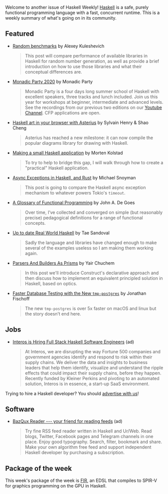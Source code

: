 Welcome to another issue of Haskell Weekly!
[Haskell](https://www.haskell.org) is a safe, purely functional programming language with a fast, concurrent runtime.
This is a weekly summary of what's going on in its community.

## Featured

- [Random benchmarks](https://alexey.kuleshevi.ch/blog/2019/12/21/random-benchmarks/) by Alexey Kuleshevich
  > This post will compare performance of available libraries in Haskell for random number generation, as well as provide a brief introduction on how to use those libraries and what their conceptual differences are.

- [Monadic Party 2020](https://monadic.party) by Monadic Party
  > Monadic Party is a four days long summer school of Haskell with excellent speakers, three tracks and lunch included. Join us this year for workshops at beginner, intermediate and advanced levels. See the recordings from our previous two editions on our [Youtube Channel](https://www.youtube.com/channel/UCCeiYYR2fCXarkfSqqFBwuA/videos). CFP applications are open.

- [Haskell art in your browser with Asterius](https://www.tweag.io/posts/2019-12-19-asterius-diagrams.html) by Sylvain Henry & Shao Cheng
  > Asterius has reached a new milestone: it can now compile the popular diagrams library for drawing with Haskell.

- [Making a small Haskell application](https://functional.christmas/2019/23) by Morten Kolstad
  > To try to help to bridge this gap, I will walk through how to create a "practical" Haskell application.

- [Async Exceptions in Haskell, and Rust](https://tech.fpcomplete.com/blog/async-exceptions-haskell-rust) by Michael Snoyman
  > This post is going to compare the Haskell async exception mechanism to whatever powers Tokio's `timeout`.

- [A Glossary of Functional Programming](http://degoes.net/articles/fp-glossary) by John A. De Goes
  > Over time, I’ve collected and converged on simple (but reasonably precise) pedagogical definitions for a range of functional concepts.

- [Up to date Real World Haskell](https://github.com/tssm/up-to-date-real-world-haskell) by Tae Sandoval
  > Sadly the language and libraries have changed enough to make several of the examples useless so I am making them working again.

- [Parsers And Builders As Prisms](https://yairchu.github.io/posts/codecs-as-prisms.html) by Yair Chuchem
  > In this post we'll introduce Construct's declarative approach and then discuss how to implement an equivalent principled solution in Haskell, based on optics.

- [Faster Database Testing with the New `tmp-postgres`](https://jfischoff.github.io/blog/faster-database-testing.html) by Jonathan Fischoff
  > The new `tmp-postgres` is over 5x faster on macOS and linux but the story doesn’t end here.

## Jobs

- [Interos is Hiring Full Stack Haskell Software Engineers](https://www.interos.ai/careers/#haskell-software-engineer-ii) (ad)
  > At Interos, we are disrupting the way Fortune 500 companies and government agencies identify and respond to risk within their supply chains. We deliver the data and insights to business leaders that help them identify, visualize and understand the ripple effects that could impact their supply chains, before they happen. Recently funded by Kleiner Perkins and pivoting to an automated solution, Interos is in essence, a start-up SaaS environment.

Trying to hire a Haskell developer?
You should [advertise with us](https://haskellweekly.news/advertising.html)!

## Software

- [BazQux Reader --- your friend for reading feeds](https://bazqux.com/r/hwn_dec19) (ad)
  > Try fine RSS feed reader written in Haskell and Ur/Web. Read blogs, Twitter, Facebook pages and Telegram channels in one place. Enjoy good typography. Search, filter, bookmark and share. Make your own algorithm free feed and support independent Haskell developer by purchasing a subscription.

## Package of the week

This week's package of the week is [FIR](https://gitlab.com/sheaf/fir/blob/cbbfb3b6a8731ac10f4d90e42ece705abe4e0656/readme.md), an EDSL that compiles to SPIR-V for graphics programming on the GPU in Haskell.
